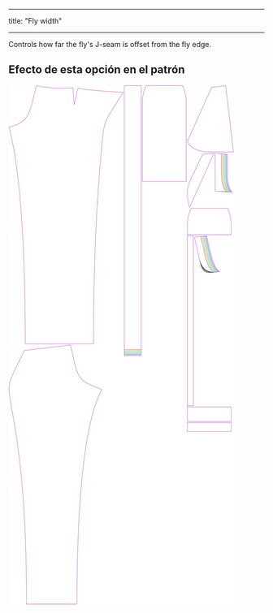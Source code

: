 - - -
title: "Fly width"
- - -

Controls how far the fly's J-seam is offset from the fly edge.

## Efecto de esta opción en el patrón

![This image shows the effect of this option by superimposing several variants that have a different value for this option](charlie_flywidth_sample.svg "Effect of this option on the pattern")
